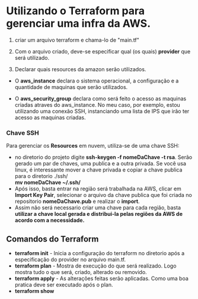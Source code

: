 # Utilizando o Terraform para gerenciar uma infra da AWS. 

1. criar um arquivo terraform e chama-lo de "main.tf"

2. Com o arquivo criado, deve-se especificar qual (os quais) **provider** que será utilizado.

3. Declarar quais resources da amazon serão utilizados. 
 - O **aws_instance**  declara o sistema operacional, a configuração e a quantidade de maquinas que serão utilizados.

 - O **aws_security_group** declara como será feito o acesso as maquinas criadas atraves do aws_instance. No meu caso, por exemplo, estou utilizando uma conexão SSH, instanciando uma lista de IPS que irão ter acesso as maquinas criadas.

### Chave SSH
Para gerenciar os **Resources** em nuvem, utiliza-se de uma chave SSH:
 - no diretorio do projeto digite **ssh-keygen -f nomeDaChave -t rsa**. 
 Serão gerado um par de chaves, uma publica e a outra privada. Se você usa linux, é interessante mover a chave privada e copiar a chave publica para o diretorio ./ssh/
 <br>**mv nomeDaChave ~/.ssh/**
- Após isso, basta entrar na  região será trabalhada na AWS, clicar em **Import Key Pair**, selecionar o arquivo da chave publica que foi criada no repositorio **nomeDaChave.pub** e realizar o **import**. 
- Assim não será necessario criar uma chave para cada região, basta **utilizar a chave local gerada e distribui-la pelas regiões da AWS de acordo com a necessidade.**


## Comandos do Terraform
- **terraform init** - Inicia a configuração do terraform no diretorio após a especificação do provider no arquivo main.tf.
- **terraform plan** - Mostra de execução do que será realizado. Logo mostra tudo o que será, criado, alterado ou removido.
- **terraform apply** - As alterações feitas serão aplicadas. Como uma boa pratica deve ser executado após o plan.
- **terraform show**